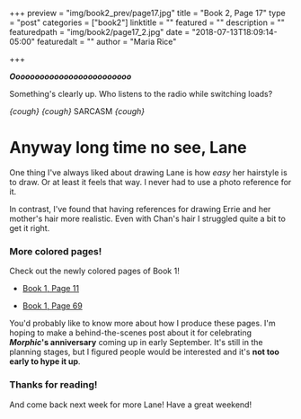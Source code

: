 +++
preview = "img/book2_prev/page17.jpg"
title = "Book 2, Page 17"
type = "post"
categories = ["book2"]
linktitle = ""
featured = ""
description = ""
featuredpath = "img/book2/page17_2.jpg"
date = "2018-07-13T18:09:14-05:00"
featuredalt = ""
author = "Maria Rice"

+++

_**Ooooooooooooooooooooooooo**_

Something's clearly up. Who listens to the radio while 
switching loads? 

*{cough} {cough}* SARCASM *{cough}*

# Anyway long time no see, Lane

One thing I've always liked about drawing Lane is how _easy_
her hairstyle is to draw. Or at least it feels that way. I 
never had to use a photo reference for it. 

In contrast, I've found that having references for drawing 
Errie and her mother's hair more realistic.
Even with Chan's hair I struggled quite a bit to get it right. 

### More colored pages!

Check out the newly colored pages of Book 1!

* [Book 1, Page 11](https://mcrice123.github.io/morphic/blog/book-1-page-11/)

* [Book 1, Page 69](https://mcrice123.github.io/morphic/blog/book-1-page-69/)

You'd probably like to know more about how I produce these 
pages. I'm hoping to make a behind-the-scenes post about it 
for celebrating **_Morphic_'s anniversary** coming up in 
early September. It's still in the planning stages, but I 
figured people would be interested and it's **not too
early to hype it up**.

### Thanks for reading!

And come back next week for more Lane! Have a great weekend!
